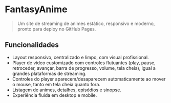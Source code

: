 # FantasyAnime

> Um site de streaming de animes estático, responsivo e moderno, pronto para deploy no GitHub Pages.

## Funcionalidades
- Layout responsivo, centralizado e limpo, com visual profissional.
- Player de vídeo customizado com controles flutuantes (play, pause, retroceder, avançar, barra de progresso, volume, tela cheia), igual a grandes plataformas de streaming.
- Controles do player aparecem/desaparecem automaticamente ao mover o mouse, tanto em tela cheia quanto fora.
- Listagem de animes, detalhes, episódios e sinopse.
- Experiência fluida em desktop e mobile.